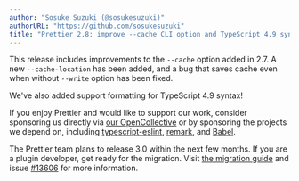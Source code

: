 ```yaml
---
author: "Sosuke Suzuki (@sosukesuzuki)"
authorURL: "https://github.com/sosukesuzuki"
title: "Prettier 2.8: improve --cache CLI option and TypeScript 4.9 syntax!"
---
```


This release includes improvements to the `--cache` option added in 2.7. A new `--cache-location` has been added, and a bug that saves cache even when without `--write` option has been fixed.

We've also added support formatting for TypeScript 4.9 syntax!

If you enjoy Prettier and would like to support our work, consider sponsoring us directly via [our OpenCollective](https://opencollective.com/prettier) or by sponsoring the projects we depend on, including [typescript-eslint](https://opencollective.com/typescript-eslint), [remark](https://opencollective.com/unified), and [Babel](https://opencollective.com/babel).

The Prettier team plans to release 3.0 within the next few months. If you are a plugin developer, get ready for the migration. Visit [the migration guide](https://github.com/prettier/prettier/wiki/How-to-migrate-my-plugin-to-support-Prettier-v3%3F) and issue [#13606](https://github.com/prettier/prettier/issues/13616) for more information.

<!--truncate-->
